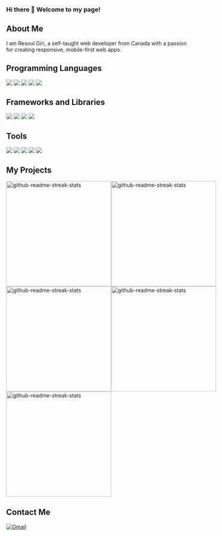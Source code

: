### Hi there 👋 Welcome to my page! 

## About Me
I am Resoul Giri, a self-taught web developer from Canada with a passion for creating responsive, mobile-first web apps.

## Programming Languages

<p>
  <img src="https://img.shields.io/badge/HTML5-E34F26?style=for-the-badge&logo=html5&logoColor=white" />
  <img src="https://img.shields.io/badge/CSS3-1572B6?style=for-the-badge&logo=css3&logoColor=white" />
  <img src="https://img.shields.io/badge/JavaScript-323330?style=for-the-badge&logo=javascript&logoColor=F7DF1E" />
  <img src="https://img.shields.io/badge/C%2B%2B-00599C?style=for-the-badge&logo=c%2B%2B&logoColor=white" />
  <img src="https://img.shields.io/badge/json-5E5C5C?style=for-the-badge&logo=json&logoColor=white" />
</p>

## Frameworks and Libraries

<p>
  <img src="https://img.shields.io/badge/Node.js-339933?style=for-the-badge&logo=nodedotjs&logoColor=white" />
  <!-- <img src="https://img.shields.io/badge/Express.js-404D59?style=for-the-badge&logo=expressdotjs&logoColor=white" /> -->
  <img src="https://img.shields.io/badge/React-20232A?style=for-the-badge&logo=react&logoColor=61DAFB" />
  <img src="https://img.shields.io/badge/Tailwind_CSS-38B2AC?style=for-the-badge&logo=tailwind-css&logoColor=white" />
  <img src="https://img.shields.io/badge/Sass-CC6699?style=for-the-badge&logo=sass&logoColor=white" />
  <!-- <img src="https://img.shields.io/badge/React_Router-CA4245?style=for-the-badge&logo=react-router&logoColor=white" /> -->
</p>

## Tools
<p>
  <img src="https://img.shields.io/badge/Visual_Studio_Code-0078D4?style=for-the-badge&logo=visual%20studio%20code&logoColor=white" />
  <img src="https://img.shields.io/badge/eslint-3A33D1?style=for-the-badge&logo=eslint&logoColor=white" />
  <img src="https://img.shields.io/badge/prettier-1A2C34?style=for-the-badge&logo=prettier&logoColor=F7BA3E" />
  <img src="https://img.shields.io/badge/GIT-E44C30?style=for-the-badge&logo=git&logoColor=white" />
  <img src="https://img.shields.io/badge/-NPM-CB3837?style=for-the-badge&logo=npm&logoColor=white" />
</p>

## My Projects
<div style="display:flex;">
    <a href="https://github.com/mehargiri/Start-Challenge-Prototype" target="_blank">
    <img width="282" src="https://github-readme-stats.vercel.app/api/pin/?username=mehargiri&repo=Start-Challenge-Prototype&theme=react&bg_color=273849&title_color=F85D7F&icon_color=F8D866&hide_border=true&show_icons=false" alt="github-readme-streak-stats">
  </a>

  
  <a href="https://github.com/mehargiri/React-Weather-App" target="_blank">
    <img width="282" src="https://github-readme-stats.vercel.app/api/pin/?username=mehargiri&repo=React-Weather-App&theme=react&bg_color=273849&title_color=F85D7F&icon_color=F8D866&hide_border=true&show_icons=false" alt="github-readme-streak-stats">
  </a>
</div>

<div style="display:flex;">
  <a href="https://github.com/mehargiri/Real-Estate-Website-Clone" target="_blank">
    <img width="282" src="https://github-readme-stats.vercel.app/api/pin/?username=mehargiri&repo=Real-Estate-Website-Clone&theme=react&bg_color=273849&title_color=F85D7F&icon_color=F8D866&hide_border=true&show_icons=false" alt="github-readme-streak-stats">
  </a>
    <a href="https://github.com/mehargiri/React-Calculator" target="_blank">
    <img width="282" src="https://github-readme-stats.vercel.app/api/pin/?username=mehargiri&repo=React-Calculator&theme=react&bg_color=273849&title_color=F85D7F&icon_color=F8D866&hide_border=true&show_icons=false" alt="github-readme-streak-stats">
  </a>
</div>

<div style="display:flex;">
  <a href="https://github.com/mehargiri/Assembly-Line-Simulation" target="_blank">
    <img width="282" src="https://github-readme-stats.vercel.app/api/pin/?username=mehargiri&repo=Assembly-Line-Simulation&theme=react&bg_color=273849&title_color=F85D7F&icon_color=F8D866&hide_border=true&show_icons=false" alt="github-readme-streak-stats">
  </a>
</div>


## Contact Me
[<img alt="Gmail" src="https://img.shields.io/badge/Gmail-D14836?style=for-the-badge&logo=gmail&logoColor=white" />](mailto:resoulgiri1@gmail.com)

